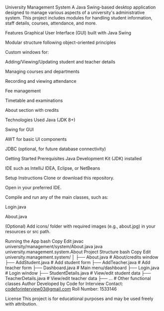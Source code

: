 University Management System
A Java Swing-based desktop application designed to manage various aspects of a university's administrative system. This project includes modules for handling student information, staff details, courses, attendance, and more.

Features
Graphical User Interface (GUI) built with Java Swing

Modular structure following object-oriented principles

Custom windows for:

Adding/Viewing/Updating student and teacher details

Managing courses and departments

Recording and viewing attendance

Fee management

Timetable and examinations

About section with credits

Technologies Used
Java (JDK 8+)

Swing for GUI

AWT for basic UI components

JDBC (optional, for future database connectivity)

Getting Started
Prerequisites
Java Development Kit (JDK) installed

IDE such as IntelliJ IDEA, Eclipse, or NetBeans

Setup Instructions
Clone or download this repository.

Open in your preferred IDE.

Compile and run any of the main classes, such as:

Login.java

About.java

(Optional) Add icons/ folder with required images (e.g., about.jpg) in your resources or src path.

Running the App
bash
Copy
Edit
javac university/management/system/About.java
java university.management.system.About
Project Structure
bash
Copy
Edit
university.management.system/
│
├── About.java                # About/credits window
├── AddStudent.java          # Add student form
├── AddTeacher.java          # Add teacher form
├── Dashboard.java           # Main menu/dashboard
├── Login.java               # Login window
├── StudentDetails.java      # View/edit student data
├── TeacherDetails.java      # View/edit teacher data
├── ...                      # Other functional classes
Author
Developed by Code for Interview
Contact: codeforinterview03@gmail.com
Roll Number: 1533146

License
This project is for educational purposes and may be used freely with attribution.
